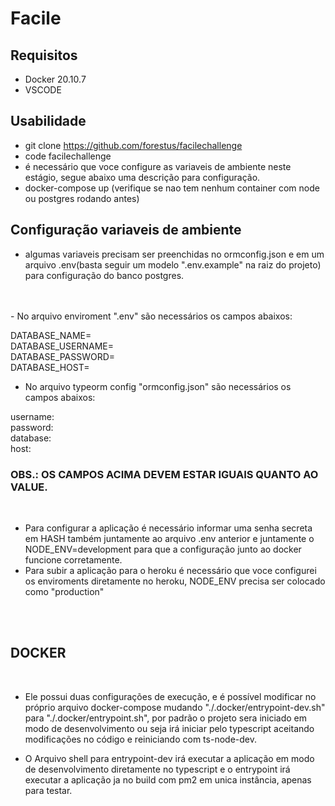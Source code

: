 # Facile

## Requisitos
 - Docker 20.10.7 
 - VSCODE

## Usabilidade

- git clone https://github.com/forestus/facilechallenge
- code facilechallenge
- é necessário que voce configure as variaveis de ambiente neste estágio, segue abaixo uma descrição para configuração.
- docker-compose up (verifique se nao tem nenhum container com node ou postgres rodando antes)

## Configuração variaveis de ambiente

 - algumas variaveis precisam ser preenchidas no ormconfig.json e em um arquivo .env(basta seguir um modelo ".env.example" na raiz do projeto) para configuração do banco postgres.
</br>
</br>
 - No arquivo enviroment ".env" são necessários os campos abaixos: </br>

DATABASE_NAME= </br>
DATABASE_USERNAME= </br>
DATABASE_PASSWORD= </br>
DATABASE_HOST= </br>

 - No arquivo typeorm config "ormconfig.json" são necessários os campos abaixos: </br>

username: </br>
password: </br>
database: </br>
host: </br>

### OBS.: OS CAMPOS ACIMA DEVEM ESTAR IGUAIS QUANTO AO VALUE.
</br>

 - Para configurar a aplicação é necessário informar uma senha secreta em HASH também juntamente ao arquivo .env anterior e juntamente o NODE_ENV=development para que a configuração junto ao docker funcione corretamente.
 - Para subir a aplicação para o heroku é necessário que voce configurei os enviroments diretamente no heroku, NODE_ENV precisa ser colocado como "production"
</br>
</br>

## DOCKER
</br>

 - Ele possui duas configurações de execução, e é possível modificar no próprio arquivo docker-compose mudando "./.docker/entrypoint-dev.sh" para  "./.docker/entrypoint.sh", por padrão o projeto sera iniciado em modo de desenvolvimento ou seja irá iniciar pelo typescript aceitando modificações no código e reiniciando com ts-node-dev.


 - O Arquivo shell para entrypoint-dev irá executar a aplicação em modo de desenvolvimento diretamente no typescript e o entrypoint irá executar a aplicação ja no build com pm2 em unica instância, apenas para testar.
